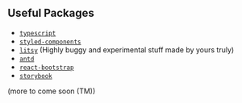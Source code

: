 ## Useful Packages

* [`typescript`](https://www.typescriptlang.org/)
* [`styled-components`](https://www.styled-components.com/)
* [`litsy`](https://www.npmjs.com/package/litsy) (Highly buggy and experimental stuff made by yours truly)
* [`antd`](https://ant.design/)
* [`react-bootstrap`](https://react-bootstrap.github.io/)
* [`storybook`](https://storybook.js.org/)

(more to come soon (TM))
